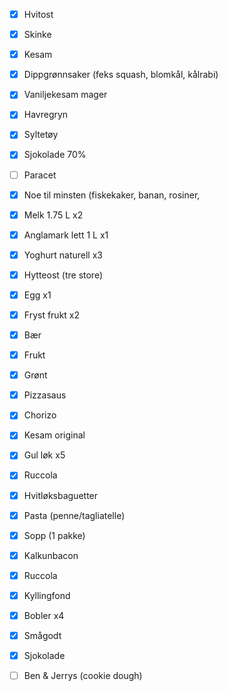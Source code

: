 - [x] Hvitost
- [x] Skinke
- [x] Kesam
- [x] Dippgrønnsaker (feks squash, blomkål, kålrabi)
- [x] Vaniljekesam mager
- [x] Havregryn
- [x] Syltetøy
- [x] Sjokolade 70%
- [ ] Paracet
- [x] Noe til minsten (fiskekaker, banan, rosiner, 

- [x] Melk 1.75 L x2
- [x] Anglamark lett 1 L x1
- [x] Yoghurt naturell x3
- [x] Hytteost (tre store)
- [x] Egg x1
- [x] Fryst frukt x2
- [x] Bær
- [x] Frukt 
- [x] Grønt 

- [x] Pizzasaus
- [x] Chorizo
- [x] Kesam original
- [x] Gul løk x5
- [x] Ruccola

- [x] Hvitløksbaguetter
- [x] Pasta (penne/tagliatelle)
- [x] Sopp (1 pakke)
- [x] Kalkunbacon
- [x] Ruccola
- [x] Kyllingfond

- [x] Bobler x4
- [x] Smågodt
- [x] Sjokolade
- [ ] Ben & Jerrys (cookie dough)